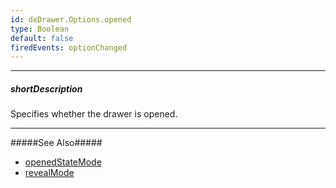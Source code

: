 ```yaml
---
id: dxDrawer.Options.opened
type: Boolean
default: false
firedEvents: optionChanged
---
```

---
##### shortDescription
Specifies whether the drawer is opened.

---
#####See Also#####
- [openedStateMode](/api-reference/10%20UI%20Widgets/dxDrawer/1%20Configuration/openedStateMode.md '/Documentation/ApiReference/UI_Components/dxDrawer/Configuration/#openedStateMode')
- [revealMode](/api-reference/10%20UI%20Widgets/dxDrawer/1%20Configuration/revealMode.md '/Documentation/ApiReference/UI_Components/dxDrawer/Configuration/#revealMode')